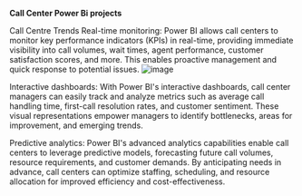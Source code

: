 **Call Center Power Bi projects**

Call Centre Trends 
Real-time monitoring: Power BI allows call centers to monitor key performance indicators (KPIs) in real-time, providing immediate visibility into call volumes, wait times, agent performance, customer satisfaction scores, and more. This enables proactive management and quick response to potential issues.
![image](https://github.com/user-attachments/assets/7a4c7a49-49fc-4879-b95f-73ffcf55ad75)


Interactive dashboards: With Power BI's interactive dashboards, call center managers can easily track and analyze metrics such as average call handling time, first-call resolution rates, and customer sentiment. These visual representations empower managers to identify bottlenecks, areas for improvement, and emerging trends.

Predictive analytics: Power BI's advanced analytics capabilities enable call centers to leverage predictive models, forecasting future call volumes, resource requirements, and customer demands. By anticipating needs in advance, call centers can optimize staffing, scheduling, and resource allocation for improved efficiency and cost-effectiveness.

